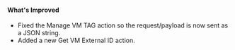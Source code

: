 #### What's Improved

- Fixed the Manage VM TAG action so the request/payload is now sent as a JSON string. 
- Added a new Get VM External ID action.